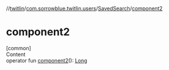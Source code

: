 //[twitlin](../../index.md)/[com.sorrowblue.twitlin.users](../index.md)/[SavedSearch](index.md)/[component2](component2.md)



# component2  
[common]  
Content  
operator fun [component2](component2.md)(): [Long](https://kotlinlang.org/api/latest/jvm/stdlib/kotlin/-long/index.html)  




